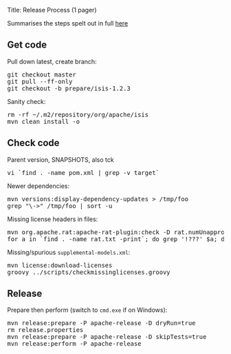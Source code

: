 Title: Release Process (1 pager)

Summarises the steps spelt out in full [here](release-process.html)

## Get code

Pull down latest, create branch:
<pre>
git checkout master
git pull --ff-only
git checkout -b prepare/isis-1.2.3
</pre>

Sanity check:
<pre>
rm -rf ~/.m2/repository/org/apache/isis
mvn clean install -o
</pre>


## Check code

Parent version, SNAPSHOTS, also tck
<pre>
vi `find . -name pom.xml | grep -v target`
</pre>

Newer dependencies:
<pre>
mvn versions:display-dependency-updates > /tmp/foo
grep "\->" /tmp/foo | sort -u
</pre>

Missing license headers in files:
<pre>
mvn org.apache.rat:apache-rat-plugin:check -D rat.numUnapprovedLicenses=50 -o
for a in `find . -name rat.txt -print`; do grep '!???' $a; done
</pre>

Missing/spurious `supplemental-models.xml`:
<pre>
mvn license:download-licenses
groovy ../scripts/checkmissinglicenses.groovy
</pre>

## Release

Prepare then perform (switch to `cmd.exe` if on Windows):
<pre>
mvn release:prepare -P apache-release -D dryRun=true
rm release.properties
mvn release:prepare -P apache-release -D skipTests=true
mvn release:perform -P apache-release
</pre>
